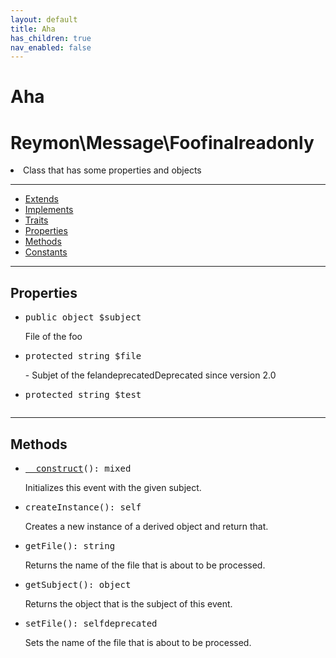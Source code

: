 ```yaml
---
layout: default
title: Aha
has_children: true
nav_enabled: false
---
```

# Aha
<div class="context">
    <h1 style="font-weight: bold;">Reymon\Message\Foo<span class="label label-blue">final</span><span class="label label-yellow">readonly</span><span class="label label-blue"></span></h1>
    <li>Class that has some properties and objects</li>
</div>
<hr>
<div class="context">
    <ul>
        <li><a href="#foo">Extends</a></li>
        <li><a href="#foo">Implements</a></li>
        <li><a href="#foo">Traits</a></li>
        <li><a href="#foo">Properties</a></li>
        <li><a href="#foo">Methods</a></li>
        <li><a href="#foo">Constants</a></li>
    </ul>
</div>
<hr>
<div class="context">
    <h2>Properties</h2>
    <ul class="container">
      <li><details class="styled">
              <summary style="list-style-type: none;"><pre><span class="purplecolor">public</span> <span class="yellowcolor">object</span> <span class="redcolor">$subject</span></pre>File of the foo</summary>
            <ul style="list-style-type: none">
              <li><span class="label label-red">return</span> array of felan</li>
              <li><span class="label label-red">deprecated</span>Deprecated since version 2.0</li>
          </ul>
      </details></li>
      <li><pre><span class="purplecolor">protected</span> <span class="yellowcolor">string</span> <span class="redcolor">$file</span></pre>  - Subjet of the felan<span class="label label-red">deprecated</span>Deprecated since version 2.0</li>
      <li><details class="styled">
              <summary style="list-style-type: none;"><pre><span class="purplecolor">protected</span> <span class="yellowcolor">string</span> <span class="redcolor">$test</span></pre></summary>
            <ul style="list-style-type: none">
              <li>File of the foo</li>
              <li><span class="label label-red">return</span> array of felan</li>
              <li><span class="label label-red">deprecated</span>Deprecated since version 2.0</li>
          </ul>
      </details></li>
    </ul>
</div>
<hr>
<div class="context">
    <h2>Methods</h2>
    <ul style="list-style: disc;">
      <li><pre><span class="bluecolor"><a href="#felan">__construct</a></span><span class="purplecolor">()</span>: <span class="yellowcolor">mixed</span></pre>Initializes this event with the given subject.</li>
      <li><pre><span class="bluecolor">createInstance</span><span class="purplecolor">()</span>: <span class="yellowcolor">self</span></pre>Creates a new instance of a derived object and return that.</li>
      <li><pre><span class="bluecolor">getFile</span><span class="purplecolor">()</span>: <span class="yellowcolor">string</span></pre>Returns the name of the file that is about to be processed.</li>
      <li><pre><span2 class="bluecolor">getSubject</span2><span2 class="purplecolor">()</span2>: <span2 class="yellowcolor">object</span2></pre>Returns the object that is the subject of this event.</li>
      <li><pre><span3 class="bluecolor">setFile</span3><span class="purplecolor">()</span>: <span class="yellowcolor">self</span><span class="label label-red">deprecated</span></pre>Sets the name of the file that is about to be processed.</li>
    </ul>
</div>
